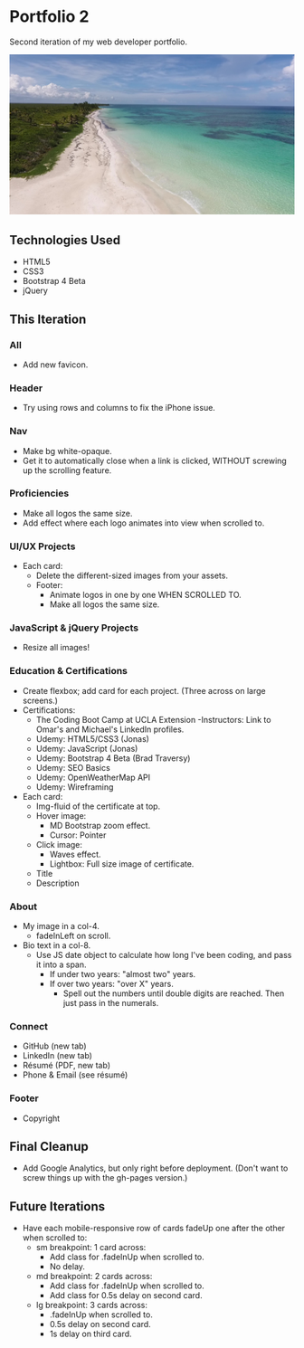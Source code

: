 # Portfolio 2

Second iteration of my web developer portfolio.

![Todd Croak-Falen | Web Developer](https://github.com/toddcf/portfolio2/blob/master/assets/img/bg/tropical.jpg "Todd Croak-Falen | Web Developer")

## Technologies Used

- HTML5
- CSS3
- Bootstrap 4 Beta
- jQuery

## This Iteration

### All

- Add new favicon.

### Header

- Try using rows and columns to fix the iPhone issue.

### Nav

- Make bg white-opaque.
- Get it to automatically close when a link is clicked, WITHOUT screwing up the scrolling feature.

### Proficiencies

- Make all logos the same size.
- Add effect where each logo animates into view when scrolled to.

### UI/UX Projects

- Each card:
  - Delete the different-sized images from your assets.
  - Footer:
    - Animate logos in one by one WHEN SCROLLED TO.
    - Make all logos the same size.

### JavaScript & jQuery Projects

- Resize all images!

### Education & Certifications

- Create flexbox; add card for each project. (Three across on large screens.)
- Certifications:
	- The Coding Boot Camp at UCLA Extension
		-Instructors: Link to Omar's and Michael's LinkedIn profiles.
	- Udemy: HTML5/CSS3 (Jonas)
	- Udemy: JavaScript (Jonas)
	- Udemy: Bootstrap 4 Beta (Brad Traversy)
	- Udemy: SEO Basics
	- Udemy: OpenWeatherMap API
	- Udemy: Wireframing
- Each card:
  - Img-fluid of the certificate at top.
  - Hover image:
    - MD Bootstrap zoom effect.
    - Cursor: Pointer
  - Click image:
    - Waves effect.
    - Lightbox: Full size image of certificate.
  - Title
  - Description

### About

- My image in a col-4.
	- fadeInLeft on scroll.
- Bio text in a col-8.
	- Use JS date object to calculate how long I've been coding, and pass it into a span.
		- If under two years: "almost two" years.
		- If over two years: "over X" years.
			- Spell out the numbers until double digits are reached. Then just pass in the numerals.

### Connect

- GitHub (new tab)
- LinkedIn (new tab)
- Résumé (PDF, new tab)
- Phone & Email (see résumé)

### Footer

- Copyright

## Final Cleanup

- Add Google Analytics, but only right before deployment. (Don't want to screw things up with the gh-pages version.)

## Future Iterations

- Have each mobile-responsive row of cards fadeUp one after the other when scrolled to:
	- sm breakpoint: 1 card across:
	  - Add class for .fadeInUp when scrolled to.
	  - No delay.
	- md breakpoint: 2 cards across:
	  - Add class for .fadeInUp when scrolled to.
	  - Add class for 0.5s delay on second card.
	- lg breakpoint: 3 cards across:
	  - .fadeInUp when scrolled to.
	  - 0.5s delay on second card.
	  - 1s delay on third card.